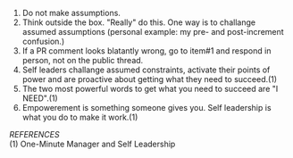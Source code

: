 1) Do not make assumptions.
2) Think outside the box. "Really" do this. One way is to challange assumed assumptions (personal example: my pre- and post-increment confusion.)
3) If a PR comment looks blatantly wrong, go to item#1 and respond in person, not on the public thread.
4) Self leaders challange assumed constraints, activate their points of power and are proactive about getting what they need to succeed.(1)
5) The two most powerful words to get what you need to succeed are "I NEED".(1)
6) Empowerement is something someone gives you. Self leadership is what you do to make it work.(1)

*REFERENCES*<br>
(1) One-Minute Manager and Self Leadership
